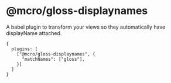 # @mcro/gloss-displaynames

A babel plugin to transform your views so they automatically have displayName attached.

```
{
  plugins: [
    ["@mcro/gloss-displaynames", {
      "matchNames": ["gloss"],
    }]
  ]
}
```
